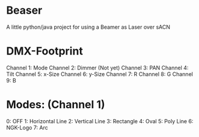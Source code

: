 # Beaser
A little python/java project for using a Beamer as Laser over sACN

# DMX-Footprint
Channel 1:  Mode
Channel 2:  Dimmer (Not yet)
Channel 3:  PAN
Channel 4:  Tilt
Channel 5:  x-Size
Channel 6:  y-Size
Channel 7:  R
Channel 8:  G
Channel 9:  B

# Modes: (Channel 1)
0: OFF
1: Horizontal Line
2: Vertical Line
3: Rectangle
4: Oval
5: Poly Line
6: NGK-Logo
7: Arc
